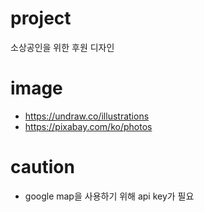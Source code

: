 # project
소상공인을 위한 후원 디자인

# image
- https://undraw.co/illustrations
- https://pixabay.com/ko/photos

# caution
- google map을 사용하기 위해 api key가 필요